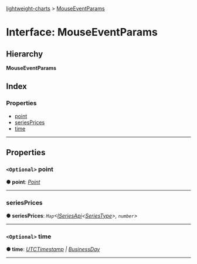 [lightweight-charts](../README.md) > [MouseEventParams](../interfaces/mouseeventparams.md)

# Interface: MouseEventParams

## Hierarchy

**MouseEventParams**

## Index

### Properties

* [point](mouseeventparams.md#point)
* [seriesPrices](mouseeventparams.md#seriesprices)
* [time](mouseeventparams.md#time)

---

## Properties

<a id="point"></a>

### `<Optional>` point

**● point**: *[Point](point.md)*

___
<a id="seriesprices"></a>

###  seriesPrices

**● seriesPrices**: *`Map`<[ISeriesApi](iseriesapi.md)<[SeriesType](../#seriestype)>, `number`>*

___
<a id="time"></a>

### `<Optional>` time

**● time**: *[UTCTimestamp](../#utctimestamp) \| [BusinessDay](businessday.md)*

___

